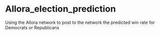 # Allora_election_prediction
Using the Allora network to post to the network the predicted win rate for Democrats or Republicans
